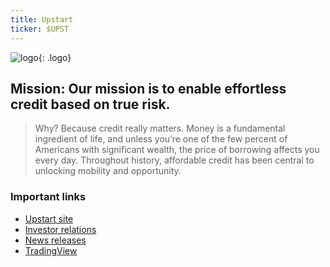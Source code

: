 ```yaml
---
title: Upstart
ticker: $UPST
---
```


![logo](https://logovectorseek.com/wp-content/uploads/2020/11/upstart-network-inc-logo-vector.png){: .logo}

## Mission: Our mission is to enable effortless credit based on true risk.

> Why? Because credit really matters. Money is a fundamental ingredient of life, and unless you’re one of the few percent of Americans with significant wealth, the price of borrowing affects you every day. Throughout history, affordable credit has been central to unlocking mobility and opportunity.



### Important links

- [Upstart site](https://www.upstart.com/about)
- [Investor relations](https://ir.upstart.com/)
- [News releases](https://ir.upstart.com/news-and-events/news-releases)
- [TradingView](https://www.tradingview.com/chart/?symbol=UPST)